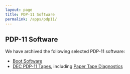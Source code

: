 ```yaml
---
layout: page
title: PDP-11 Software
permalink: /apps/pdp11/
---
```


PDP-11 Software
---------------

We have archived the following selected PDP-11 software:

- [Boot Software](boot/)
- [DEC PDP-11 Tapes](tapes/), including [Paper Tape Diagnostics](tapes/diags/)
